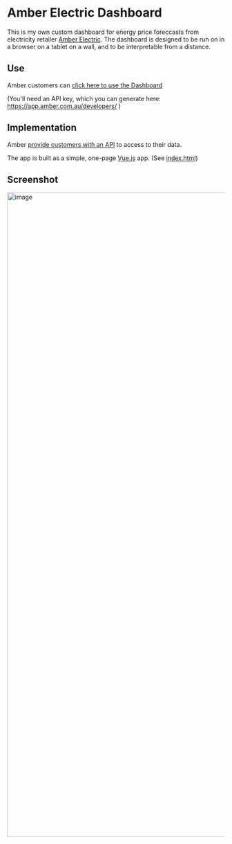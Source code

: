 # Amber Electric Dashboard

This is my own custom dashboard for energy price foreccasts from electricity retailer [Amber Electric](https://www.amber.com.au/).
The dashboard is designed to be run on in a browser on a tablet on a wall, and to be interpretable from a distance.


## Use

Amber customers can [click here to use the Dashboard](https://grahamlea.github.io/amber-dashboard/)

(You'll need an API key, which you can generate here: https://app.amber.com.au/developers/ )


## Implementation

Amber [provide customers with an API](https://github.com/amberelectric/public-api/discussions) to access to their data.

The app is built as a simple, one-page [Vue.js](https://vuejs.org/) app.
(See [index.html](index.html))


## Screenshot

<img width="1488" alt="image" src="https://user-images.githubusercontent.com/754403/167063406-28e148d1-d581-4aa1-96ed-08a98890a574.png">
